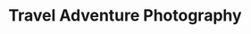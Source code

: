 ---
title: Travel Adventure Photography
client: SuperFastBusiness
url: http://traveladventurephotography.viewwebsiteexamples.com
image: '/assets/images/travel-adventure-photography.jpg'
thumbnail: /assets/images/thumbs/travel-adventure-photography.jpg
categories:
    - wordpress
    - design
---